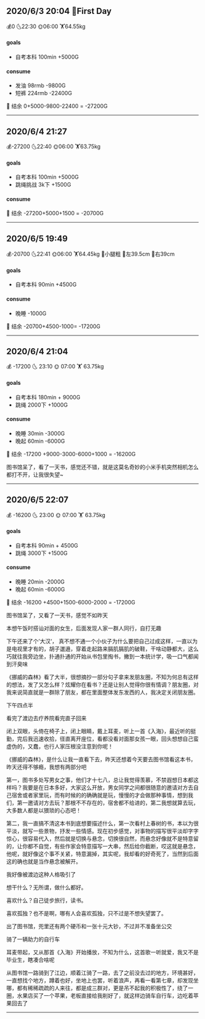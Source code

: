 ## 2020/6/3 20:04  🚩First Day 

💰0        🌜22:30        🌞06:00        🏋64.55kg        



#### goals

- 自考本科 100min  +5000G



#### consume

- 发油 98rmb  -9800G
- 短裤 224rmb -22400G

💸 结余 0+5000-9800-22400 = -27200G

------

## 2020/6/4 21:27 

💰-27200        🌜22:40        🌞06:00        🏋63.75kg       



#### goals

- 自考本科 100min  +5000G
- 跳绳挑战 3k下  +1500G



#### consume



💸 结余 -27200+5000+1500 = -20700G

------





## 2020/6/5 19:49 

💰-20700       🌜22:41       🌞06:00        🏋64.45kg        🦵小腿粗  🍗左39.5cm  🍗右39cm



#### goals

- 自考本科 90min  +4500G



#### consume

- 晚睡 -1000G

💸 结余 -20700+4500-1000= -17200G

------





## 2020/6/4 21:04  

💰 -17200    🌜  23:10    🌞 07:00   🏋 63.75kg     



#### goals

- 自考本科 180min  + 9000G
- 跳绳 2000下 +1000G



#### consume

- 晚睡 30min   -3000G
- 晚起 60min   -6000G

💸 结余  -17200 +9000-3000-6000+1000 = -16200G


图书馆呆了，看了一天书，感觉还不错，就是这莫名奇妙的小米手机突然相机怎么都打不开，让我很失望~

------


## 2020/6/5 22:07  

💰 -16200    🌜  23:00    🌞 07:00   🏋 63.75kg     



#### goals

- 自考本科 90min  + 4500G
- 跳绳 3000下 +1500G



#### consume

- 晚睡 20min   -2000G
- 晚起 60min   -6000G

💸 结余  -16200 +4500+1500-6000-2000 = -17200G


图书馆呆了，又看了一天书，感觉不如昨天

本想午饭时搭讪对面的女生，后面发现人家一群人同行，自打无趣

下午还来了个’大汉‘， 真不想不通一个小伙子为什么要把自己过成这样，一直以为是电视里才有的，胡子邋遢，穿着走起路来膈肌膈肌的破鞋，干啥动静都大，这么巧就往我旁边坐，扑通扑通的开始从书包里掏书，撇到一本统计学，吸一口气都闻到汗臭味

《挪威的森林》看了大半，很想摘抄一部分句子拿来发朋友圈，不知为何总有这样的想法，发了又怎么样？炫耀你在看书？还是让别人觉得你很有情调？朋友圈，对我来说简直就是一群除了朋友，都在里面整体发东发西的人，我决定关闭朋友圈。

下午四点半

看完了渡边去疗养院看完直子回来

闭上双眼，头倚在椅子上，闭上眼睛，戴上耳麦，听上一首《入海》，最近听的挺勤，完后我迅速收拾，径直离开座位，看都没看对面那女孩一眼，回头想想自己蛮虚伪的，又蠢，也行人家压根没注意到你呢！

《挪威的森林》，是什么让我一直看下去，昨天还想着今天要去图书馆看这本书，昨天还得不够瘾，我想有两部分吧

第一，图书多处写男女之事，他们才十七八，总让我觉得羡慕，不禁遐想日本都这样吗？我要是在日本多好，大家这么开放，男女同学之间都很随意的邀请对方去自己宿舍或者家里玩，而有时候的的确确就是玩，慢慢的才会做那种事情，想到我们，第一邀请对方去玩？那根不不存在的，宿舍都不给进的，第二我想就算去玩，大多数人都是以猥琐的心态吧！

第二，我一直搞不清这本书到底想要描述什么，第一次看村上春树的书，本以为很平淡，就写一些景物，抒发一些情感。现在初步感觉，对事物的描写很平淡却字字惊心，很容易代入，然后就是切换与悬念，切换很自然，而悬念好像就不是特意留的，让你都不自觉，有些作家会特意描写一大串，然后给你截断，哎这就是悬念，他呢，就好像这个事不关紧，特意漏掉，其实呢，我却看的好奇死了，当然到后面这的确也就是当作悬念被解开。

我好像被渡边这种人格吸引了

想干什么？无所谓，做什么都好。

喜欢什么？自己徒步旅行，读书。

喜欢孤独？也不是啊，哪有人会喜欢孤独，只不过是不想失望罢了。

出了图书馆，兜里还有两个硬币和一张十元大钞，不过并不准备坐公交

骑了一辆助力的自行车

耳麦带起，又从那首《入海》开始播放，不知为什么，这首歌一听就爱，我又不是毕业生，瞎凑合啥呢

从图书馆一路骑到了江边，顺着江骑了一路，去了之前没去过的地方，环境甚好，一直想找个地方，蹲着也好，坐地上也罢，听着浪声，再看一看第七章，却发现坐哪，都有稀稀疏疏的人来往，都是成三群对，更是吊不起我的积极性了，绕了一圈，水果店买了一个苹果，老板直接给我削好了，就这样边骑车自行车，边吃着苹果回去了

------













